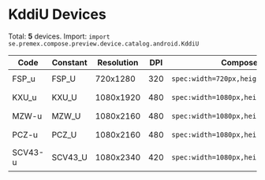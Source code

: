 # KddiU Devices

Total: **5** devices. Import: `import se.premex.compose.preview.device.catalog.android.KddiU`

| Code | Constant | Resolution | DPI | Compose Spec | Preview Usage |
|------|----------|------------|-----|-------------|---------------|
| FSP_u | FSP_U | 720x1280 | 320 | `spec:width=720px,height=1280px,dpi=320` | `@Preview(device = KddiU.FSP_U)` |
| KXU_u | KXU_U | 1080x1920 | 480 | `spec:width=1080px,height=1920px,dpi=480` | `@Preview(device = KddiU.KXU_U)` |
| MZW-u | MZW_U | 1080x2160 | 480 | `spec:width=1080px,height=2160px,dpi=480` | `@Preview(device = KddiU.MZW_U)` |
| PCZ-u | PCZ_U | 1080x2160 | 480 | `spec:width=1080px,height=2160px,dpi=480` | `@Preview(device = KddiU.PCZ_U)` |
| SCV43-u | SCV43_U | 1080x2340 | 420 | `spec:width=1080px,height=2340px,dpi=420` | `@Preview(device = KddiU.SCV43_U)` |

<!-- Generated automatically. Do not edit manually. -->
